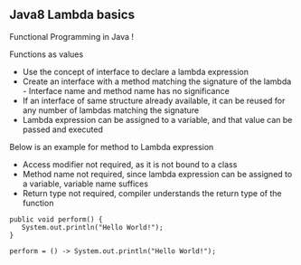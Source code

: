 Java8 Lambda basics
-------------------
Functional Programming in Java !

Functions as values

- Use the concept of interface to declare a lambda expression
- Create an interface with a method matching the signature of the lambda - Interface name and method name has no significance
- If an interface of same structure already available, it can be reused for any number of lambdas matching the signature
- Lambda expression can be assigned to a variable, and that value can be passed and executed

Below is an example for method to Lambda expression
- Access modifier not required, as it is not bound to a class
- Method name not required, since lambda expression can be assigned to a variable, variable name suffices
- Return type not required, compiler understands the return type of the function
```
public void perform() {
   System.out.println("Hello World!");
}

perform = () -> System.out.println("Hello World!");
 
 ```